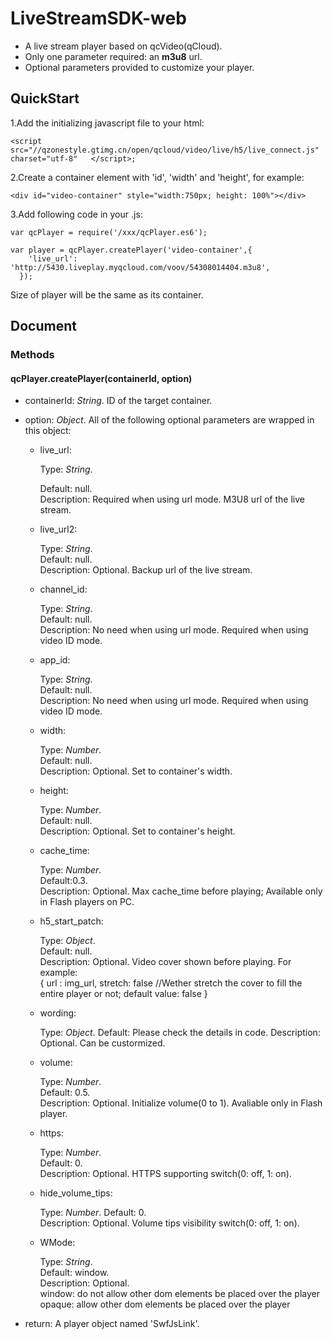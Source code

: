 # LiveStreamSDK-web

- A live stream player based on qcVideo(qCloud).
- Only one parameter required: an **m3u8** url.
- Optional parameters provided to customize your player.


## QuickStart

1.Add the initializing javascript file to your html:
	
	<script src="//qzonestyle.gtimg.cn/open/qcloud/video/live/h5/live_connect.js" charset="utf-8"	</script>;

2.Create a container element with 'id', 'width' and 'height', for example:
	
	<div id="video-container" style="width:750px; height: 100%"></div>

3.Add following code in your .js:

	var qcPlayer = require('/xxx/qcPlayer.es6');

	var player = qcPlayer.createPlayer('video-container',{
	    'live_url': 'http://5430.liveplay.myqcloud.com/voov/54308014404.m3u8',
	  });

Size of player will be the same as its container.


## Document

### Methods

#### qcPlayer.createPlayer(containerId, option)


- containerId: _String_. ID of the target container.

- option: _Object_. All of the following optional parameters are wrapped in this object:
	+ live_url: 

		Type: _String_.	
			
		Default: null.		
		Description: Required when using url mode. M3U8 url of the live stream.

	+ live_url2: 

		Type: _String_.		
		Default: null.		
		Description: Optional. Backup url of the live stream.

	+ channel_id: 

		Type: _String_.		
		Default: null.		
		Description: No need when using url mode. Required when using video ID mode.

	+ app_id: 

		Type: _String_.		
		Default: null.		
		Description: No need when using url mode. Required when using video ID mode.

	+ width: 

		Type: _Number_.		
		Default: null.		
		Description: Optional. Set to container's width.
	
	+ height: 

		Type: _Number_.		
		Default: null.		
		Description: Optional. Set to container's height.
	
	+ cache_time: 

		Type: _Number_.		
		Default:0.3.		
		Description: Optional. Max cache_time before playing; Available only in Flash players on PC.
	
	+ h5_start_patch: 

		Type: _Object_.		
		Default: null.		
		Description: Optional. Video cover shown before playing. For example:		
		{
		url : img_url, 
		stretch: false //Wether stretch the cover to fill the entire player or not; default value: false
		}		

	+ wording:

		Type: _Object_.
		Default: Please check the details in code.
		Description: Optional. Can be custormized.

	+ volume:

		Type: _Number_.		
		Default: 0.5.		
		Description: Optional. Initialize volume(0 to 1). Avaliable only in Flash player.

	+ https:

		Type: _Number_.		
		Default: 0.		
		Description: Optional. HTTPS supporting switch(0: off, 1: on). 

	+ hide_volume_tips:

		Type: _Number_.
		Default: 0.		
		Description: Optional. Volume tips visibility switch(0: off, 1: on). 

	+ WMode:

		Type: _String_.		
		Default: window.		
		Description: Optional. 		
			window: do not allow other dom elements be placed over the player
			opaque: allow other dom elements be placed over the player
		

- return: A player object named 'SwfJsLink'.





